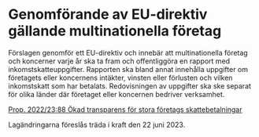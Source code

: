 # Genomförande av EU-direktiv gällande multinationella företag

Förslagen genomför ett EU\-direktiv och innebär att multi­nationella företag och koncerner varje år ska ta fram och offentlig­göra en rapport med inkomst­skatte­uppgifter. Rapporten ska bland annat inne­hålla uppgifter om före­tagets eller koncernens intäkter, vinsten eller förlusten och vilken inkomst­skatt som har betalats. Redo­visningen av upp­gifter ska ske separat för olika länder där företaget eller koncernen bedriver verk­samhet.

[Prop. 2022/23:88 Ökad transparens för stora företags skattebetalningar](/rattsliga-dokument/proposition/2023/03/prop.-20222388 "Prop. 2022/23:88")

Lagändringarna föreslås träda i kraft den 22 juni 2023\.
